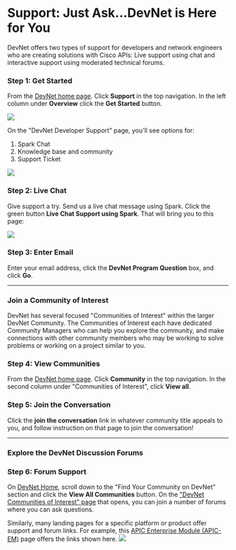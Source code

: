 # Support: Just Ask...DevNet is Here for You

DevNet offers two types of support for developers and network engineers who are creating solutions with Cisco APIs: Live support using chat and interactive support using moderated technical forums.

### Step 1: Get Started
From the [DevNet home page](https://developer.cisco.com/site/devnet/home/index.gsp). Click **Support** in the top navigation. In the left column under **Overview** click the **Get Started** button.

![](introDevNet/01-intro-01-intro-to-devnet/assets/images/support.png)

On the "DevNet Developer Support" page, you'll see options for:

1. Spark Chat
2. Knowledge base and community
3. Support Ticket

![](introDevNet/01-intro-01-intro-to-devnet/assets/images/supportPageOptions.PNG)


### Step 2: Live Chat
Give support a try. Send us a live chat message using Spark. Click the green button **Live Chat Support using Spark**. That will bring you to this page:

![](/posts/files/01-intro-01-intro-to-devnet/assets/images/help.png)

### Step 3: Enter Email
Enter your email address, click the **DevNet Program Question** box, and click **Go**.

------------

### Join a Community of Interest
DevNet has several focused "Communities of Interest" within the larger DevNet Community. The Communities of Interest each have dedicated Community Managers who can help you explore the community, and make connections with other community members who may be working to solve problems or working on a project similar to you.

### Step 4: View Communities
From the [DevNet home page](https://developer.cisco.com/site/devnet/home/index.gsp). Click **Community** in the top navigation. In the second column under "Communities of Interest", click **View all**.

### Step 5: Join the Conversation
Click the **join the conversation** link in whatever community title appeals to you, and follow instruction on that page to join the conversation!

------------

### Explore the DevNet Discussion Forums

### Step 6: Forum Support

On [DevNet Home](), scroll down to the "Find Your Community on DevNet" section and click the **View All Communities** button. On the ["DevNet Communities of Interest" page](https://developer.cisco.com/site/coi/) that opens, you can join a number of forums where you can ask questions.

Similarly, many landing pages for a specific platform or product offer support and forum links. For example, this [APIC Enterprise Module (APIC-EM)](https://developer.cisco.com/site/apic-em/) page offers the links shown here.
![](/posts/files/01-intro-01-intro-to-devnet/assets/images/getinvolved.png)
